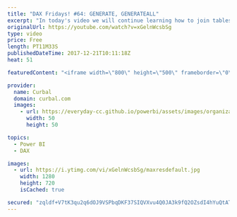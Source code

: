 ```yaml
---
title: "DAX Fridays! #64: GENERATE, GENERATEALL"
excerpt: "In today's video we will continue learning how to join tables using DAX. This time we will use GENERATE and GENERATEALL.  EXCEL SURVEY: https://1drv.ms/xs/s!Ar8CDNp8cGTcgjaHonN82T8I1jQT  PREVIOUS VIDEO:https://www.youtube.com/watch?v=mcQ_ZmuWvDs NEXT VIDEO:https://www.youtube.com/watch?v=TL81opk59aE"
originalUrl: https://youtube.com/watch?v=xGelnWcsbSg
type: video
price: Free
length: PT11M33S
publishedDateTime: 2017-12-21T10:11:18Z
heat: 51

featuredContent: "<iframe width=\"800\" height=\"500\" frameborder=\"0\" src=\"https://www.youtube.com/embed/xGelnWcsbSg\" allow=\"accelerometer; autoplay; encrypted-media; gyroscope; picture-in-picture\" allowfullscreen></iframe>"

provider:
  name: Curbal
  domain: curbal.com
  images:
    - url: https://everyday-cc.github.io/powerbi/assets/images/organizations/curbal.com-50x50.jpg
      width: 50
      height: 50

topics:
  - Power BI
  - DAX

images:
  - url: https://i.ytimg.com/vi/xGelnWcsbSg/maxresdefault.jpg
    width: 1280
    height: 720
    isCached: true

secured: "zqldf+V7tK3qu2q6dOJ9VSPbqDKF37SIQVXvu4Q0JA3k9fQ2OZsdI4hYuQtATpjL1vKZjxFrlR2U5AcXWwOL4WMEaVukg6kN+UuKJFsoVmgTfZYPFu2VcUz0XP18YRtJ/EDgLuolW5dGHW3KGtA71qJK82JS7ibjcIHLCi8e2g5YDpL8GCOlnh6XUdn5/TW0HgEUHrGCDKmCDDFoTWXhI1xFDWtu8NPot+UYyyMArA/xTkUnFqArADl3Jx47EOFicbkOP0MjBjNL7oqtMiQtFHcp4holaWLvyCuNhk5P+29UuqI2dX9ekAWpa6YHjp4ie+Hjkm+E/6m40iLstfF2/NFBfpolg5Q3/2lPCbq4rAGNaX3N16pKqM9dJMUDK3fHMgsUh/DhR6hQCfblsL+P1A57fUqBbTstaJhT/zcxk88=;yuCzFbbjKVv9xKnjV6I2NA=="
---
```


